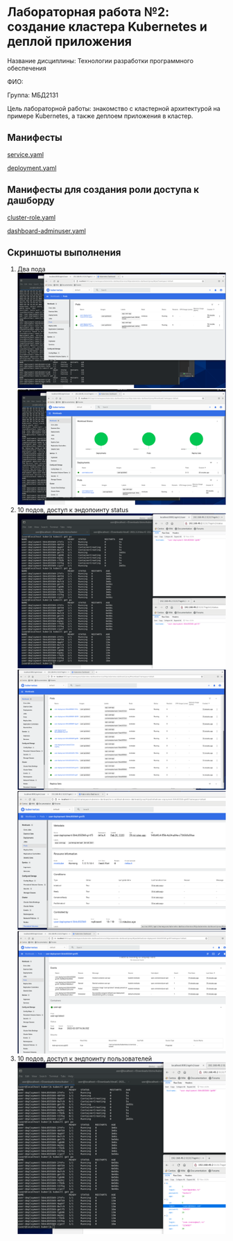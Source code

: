 # Лабораторная работа №2: создание кластера Kubernetes и деплой приложения

Название дисциплины: Технологии разработки программного обеспечения

ФИО: 

Группа: МБД2131

Цель лабораторной работы: знакомство с кластерной архитектурой на примере Kubernetes, а также деплоем приложения в кластер.

## Манифесты
[service.yaml](kuber/service.yaml)

[deployment.yaml](kuber/deployment.yaml)

## Манифесты для создания роли доступа к дашборду
[cluster-role.yaml](dashboard-roles/cluster-role.yaml)


[dashboard-adminuser.yaml](dashboard-roles/dashboard-adminuser.yaml)
## Скриншоты выполнения

1. Два пода
![Alt text](https://github.com/simple-user-tt/lab2/blob/46a9d37dd928b2f66b1d7682b90a05b42e0461b2/screenshots/2%20pods.png)
![Обзор](screenshots/2%20pods%202.png)
2. 10 подов, доступ к эндопоинту status
![Обращение к двум разным подам](screenshots/10%20pods%204.png)
![Обзор](screenshots/10%20pods%201.png)
![Обзор 1](screenshots/10%20pods%202.png)
![Обзор 2](screenshots/10%20pods%203.png)
3. 10 подов, доступ к эндпоинту пользователей
![Просмотр пользователей](screenshots/10%20pods%205.png)
